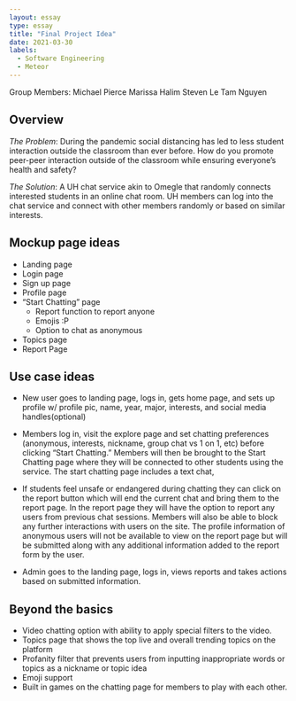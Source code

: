 ```yaml
---
layout: essay
type: essay
title: "Final Project Idea"
date: 2021-03-30
labels:
  - Software Engineering
  - Meteor
---
```

Group Members:
Michael Pierce
Marissa Halim
Steven Le
Tam Nguyen



## Overview

*The Problem*: During the pandemic social distancing has led to less student interaction outside the classroom than ever before. How do you promote peer-peer interaction outside of the classroom while ensuring everyone’s health and safety?

*The Solution*: A UH chat service akin to Omegle that randomly connects interested students in an online chat room. UH members can log into the chat service and connect with other members randomly or based on similar interests.

## Mockup page ideas

* Landing page
* Login page
* Sign up page
* Profile page
* “Start Chatting” page
  * Report function to report anyone 
  * Emojis :P
  * Option to chat as anonymous
* Topics page
* Report Page

## Use case ideas
* New user goes to landing page, logs in, gets home page, and sets up profile w/ profile pic, name, year, major, interests, and social media handles(optional)

* Members log in, visit the explore page and set chatting preferences (anonymous, interests, nickname, group chat vs 1 on 1, etc) before clicking “Start Chatting.” Members will then be brought to the Start Chatting page where they will be connected to other students using the service. The start chatting page includes a text chat, 

* If students feel unsafe or endangered during chatting they can click on the report button which will end the current chat and bring them to the report page. In the report page they will have the option to report any users from previous chat sessions. Members will also be able to block any further interactions with users on the site. The profile information of anonymous users will not be available to view on the report page but will be submitted along with any additional information added to the report form by the user.

* Admin goes to the landing page, logs in, views reports and takes actions based on submitted information.

## Beyond the basics
* Video chatting option with ability to apply special filters to the video.
* Topics page that shows the top live and overall trending topics on the platform
* Profanity filter that prevents users from inputting inappropriate words or topics as a nickname or topic idea
* Emoji support
* Built in games on the chatting page for members to play with each other.

